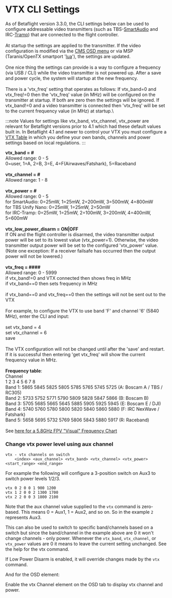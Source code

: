 # VTX CLI Settings

As of Betaflight version 3.3.0, the CLI settings below can be used to
configure addressable video transmitters (such as
TBS-[SmartAudio](/docs/wiki/guides/current/SmartAudio)
and
IRC-[Tramp](IRC-Tramp))
that are connected to the flight controller.\
 \
 At startup the settings are applied to the transmitter. If the video
configuration is modified via the [CMS OSD
menu](/docs/wiki/guides/current/SmartAudio)
or via MSP (Taranis/OpenTX smartport
'[lua](https://github.com/betaflight/betaflight-tx-lua-scripts)'), the
settings are updated.\
 \
 One nice thing the settings can provide is a way to configure a
frequency (via USB / CLI) while the video transmitter is not powered
up. After a save and power cycle, the system will startup at the new
frequency.\
 \
 There is a 'vtx_freq' setting that operates as follows: If
vtx_band=0 and vtx_freq!=0 then the 'vtx_freq' value (in MHz) will be
configured on the transmitter at startup. If both are zero then the
settings will be ignored. If vtx_band!=0 and a video transmitter is
connected then 'vtx_freq' will be set to the current frequency value
(in MHz) at startup.\

:::note
Values for settings like vtx_band, vtx_channel, vtx_power are relevant for Betaflight versions prior to 4.1 which had these default values built in. In Betaflight 4.1 and newer to control your VTX you must configure a [VTX Table](VTX-tables) in which you define your own bands, channels and power settings based on local regulations.
:::

**vtx_band = \#**\
 Allowed range: 0 - 5\
 0=user, 1=A, 2=B, 3=E, 4=F(Airwaves/Fatshark), 5=Raceband\
 \
**vtx_channel = \#**\
 Allowed range: 1 - 8\
 \
**vtx_power = \#**\
 Allowed range: 0 - 5\
 for SmartAudio: 0=25mW, 1=25mW, 2=200mW, 3=500mW, 4=800mW\
 for TBS Unify Nano: 0=25mW, 1=25mW, 2=50mW\
 for IRC-Tramp: 0=25mW, 1=25mW, 2=100mW, 3=200mW, 4=400mW, 5=600mW\
 \
**vtx_low_power_disarm = ON|OFF**\
If ON and the flight controller is disarmed, the video transmitter output power will be set to its lowest value (vtx_power=1). Otherwise, the video transmitter output power will be set to the configured 'vtx_power' value. (Note one exception: If a receiver failsafe has occurred then the output power will not be lowered.)\
 \
**vtx_freq = \#\#\#\#**\
 Allowed range: 0 - 5999\
 if vtx_band!=0 and VTX connected then shows freq in MHz\
 if vtx_band==0 then sets frequency in MHz\
 \
 if vtx_band==0 and vtx_freq==0 then the settings will not be sent out
to the VTX\
 \
 For example, to configure the VTX to use band 'F' and channel '6' (5840
MHz), enter the CLI and input:\
 \
 set vtx_band = 4\
 set vtx_channel = 6\
 save\
 \
 The VTX configuration will not be changed until after the 'save' and
restart. If it is successful then entering 'get vtx_freq' will show
the current frequency value in MHz.\
 \
 **Frequency table**:\
 Channel\
 1 2 3 4 5 6 7 8\
 Band 1: 5865 5845 5825 5805 5785 5765 5745 5725 (A: Boscam A / TBS /
RC305)\
 Band 2: 5733 5752 5771 5790 5809 5828 5847 5866 (B: Boscam B)\
 Band 3: 5705 5685 5665 5645 5885 5905 5925 5945 (E: Boscam E / DJI)\
 Band 4: 5740 5760 5780 5800 5820 5840 5860 5880 (F: IRC NexWave /
Fatshark)\
 Band 5: 5658 5695 5732 5769 5806 5843 5880 5917 (R: Raceband)\
 \
 See [here for a 5.8GHz FPV "Visual" Frequency
Chart](http://www.etheli.com/freq/FPV_5.8GHz_Freqs.jpg)

### Change vtx power level using aux channel

```
vtx - vtx channels on switch
	<index> <aux_channel> <vtx_band> <vtx_channel> <vtx_power> <start_range> <end_range>
```

For example the following will configure a 3-position switch on Aux3 to switch power levels 1/2/3.

```
vtx 0 2 0 0 1 900 1200
vtx 1 2 0 0 2 1300 1700
vtx 2 2 0 0 3 1800 2100
```

Note that the aux channel value supplied to the `vtx` command is zero-based. This means 0 = Aux1, 1 = Aux2, and so on. So in the example `2` represents Aux3.

This can also be used to switch to specific band/channels based on a switch but since the band/channel in the example above are 0 it won't change channels - only power. Whenever the `vtx_band`, `vtx_channel`, or `vtx_power` values are 0 it means to leave the current setting unchanged. See the help for the vtx command.

If Low Power Disarm is enabled, it will override changes made by the `vtx` command.

And for the OSD element:

Enable the vtx Channel element on the OSD tab to display vtx channel and power.
